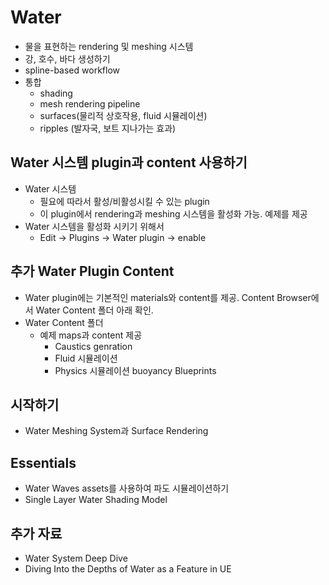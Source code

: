 # Water
* 물을 표현하는 rendering 및 meshing 시스템
* 강, 호수, 바다 생성하기
* spline-based workflow
* 통합
  * shading
  * mesh rendering pipeline
  * surfaces(물리적 상호작용, fluid 시뮬레이션)
  * ripples (발자국, 보트 지나가는 효과)


## Water 시스템 plugin과 content 사용하기
* Water 시스템
  * 필요에 따라서 활성/비활성시킬 수 있는 plugin
  * 이 plugin에서 rendering과 meshing 시스템을 활성화 가능. 예제를 제공
* Water 시스템을 활성화 시키기 위해서
  * Edit -> Plugins -> Water plugin -> enable

## 추가 Water Plugin Content
* Water plugin에는 기본적인 materials와 content를 제공. Content Browser에서 Water Content 폴더 아래 확인.
* Water Content 폴더
  * 예제 maps과 content 제공
    * Caustics genration
    * Fluid 시뮬레이션
    * Physics 시뮬레이션 buoyancy Blueprints

## 시작하기
* Water Meshing System과 Surface Rendering

## Essentials
* Water Waves assets를 사용하여 파도 시뮬레이션하기
* Single Layer Water Shading Model
  
## 추가 자료
* Water System Deep Dive
* Diving Into the Depths of Water as a Feature in UE
